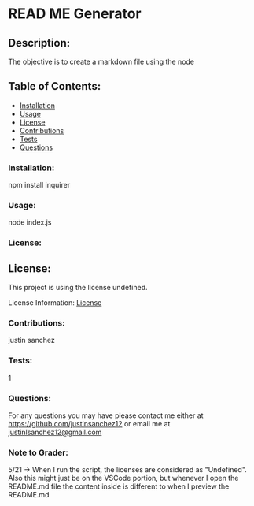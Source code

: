 # READ ME Generator
  
  ## Description:
  The objective is to create a markdown file using the node 
  ## Table of Contents:
  * [Installation](#installation)
  * [Usage](#usage)
  * [License](#license)
  * [Contributions](#contributions)
  * [Tests](#tests)
  * [Questions](#questions)
  ### Installation:
  npm install inquirer
  ### Usage:
  node index.js
  ### License:
  ## License:
  This project is using the license undefined.

  License Information: [License]()
  ### Contributions:
  justin sanchez
  ### Tests:
  1
  ### Questions:
  
  For any questions you may have please contact me either at https://github.com/justinsanchez12 
  or email me at justinlsanchez12@gmail.com

  ### Note to Grader: 
  5/21 -> When I run the script, the licenses are considered as "Undefined". Also this might just be on the VSCode portion, but whenever I open the README.md file the content inside is different
  to when I preview the README.md
